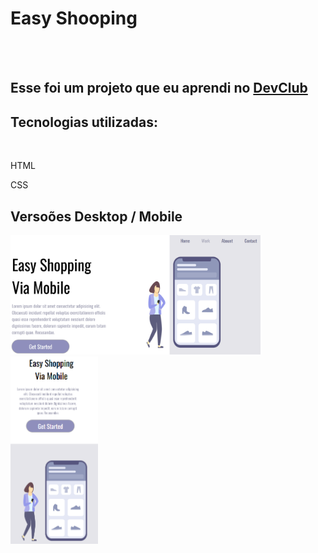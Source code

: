 <h1>Easy Shooping</h1>
<br>
<br>
<h2>Esse foi um projeto que eu aprendi no <a href="https://rodolfomori.com.br/devclub">DevClub</a></h2>

<h2>Tecnologias utilizadas:</h2>             
<br>   
  <p>HTML</p>
  <p>CSS</p>

  <h2>Versoões Desktop / Mobile</h2>
<p> <img src="https://github.com/tiagomdr/Responsividade/blob/main/img/desktop.png?raw=true" width="400px">                          
    <img src="https://github.com/tiagomdr/Responsividade/blob/main/img/mobile.png?raw=true" height="300px"> </p>
